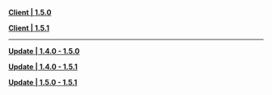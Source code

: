 **[Client | 1.5.0](https://hk4e-download.oss-cn-shanghai.aliyuncs.com/client_app/pc_mihoyo/20210428_4f4c4896195a34be/YuanShen_1.5.0.zip)**

**[Client | 1.5.1](https://hk4e-download.oss-cn-shanghai.aliyuncs.com/client_app/pc_mihoyo/20210430_ecaaf3c411f5f79f/YuanShen_1.5.1.zip)**

---

**[Update | 1.4.0 - 1.5.0](https://hk4e-download.oss-cn-shanghai.aliyuncs.com/client_app/update/hk4e_cn/18/game_1.4.0_1.5.0_diff_WYE2f6ng.zip)**

**[Update | 1.4.0 - 1.5.1](https://hk4e-download.oss-cn-shanghai.aliyuncs.com/client_app/update/hk4e_cn/18/game_1.4.0_1.5.1_diff_VJGw6zj8.zip)**

**[Update | 1.5.0 - 1.5.1](https://hk4e-download.oss-cn-shanghai.aliyuncs.com/client_app/update/hk4e_cn/18/game_1.5.0_1.5.1_diff_LWsm6jw1.zip)**
